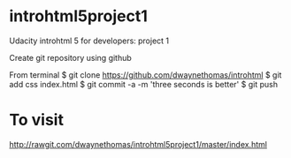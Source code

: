 # introhtml5project1
Udacity introhtml 5 for developers: project 1

Create git repository using github

From terminal
$ git clone https://github.com/dwaynethomas/introhtml
$ git add css index.html
$ git commit -a -m 'three seconds is better'
$ git push 

# To visit
http://rawgit.com/dwaynethomas/introhtml5project1/master/index.html
